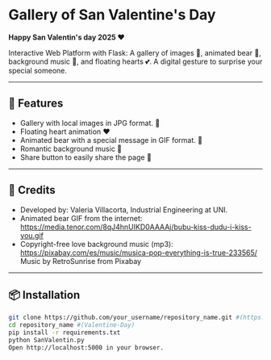# Gallery of San Valentine's Day
**Happy San Valentin's day 2025 ❤️**

Interactive Web Platform with Flask: A gallery of images 📸, animated bear 🧸, background music 🎵, and floating hearts 💕. A digital gesture to surprise your special someone.

---

## 🚀 Features
- Gallery with local images in JPG format. 📸
- Floating heart animation ❤️
- Animated bear with a special message in GIF format. 🧸
- Romantic background music 🎵
- Share button to easily share the page 🔗

---

## 💌 Credits
- Developed by: Valeria Villacorta, Industrial Engineering at UNI.
- Animated bear GIF from the internet: https://media.tenor.com/8qJ4hnUIKD0AAAAj/bubu-kiss-dudu-i-kiss-you.gif
- Copyright-free love background music (mp3): https://pixabay.com/es/music/musica-pop-everything-is-true-233565/ Music by RetroSunrise from Pixabay
---

## 📦 Installation
```bash
git clone https://github.com/your_username/repository_name.git #(https://github.com/vale34villa1/Valentine-Day.git)
cd repository_name #(Valentine-Day)
pip install -r requirements.txt
python SanValentin.py
Open http://localhost:5000 in your browser.
